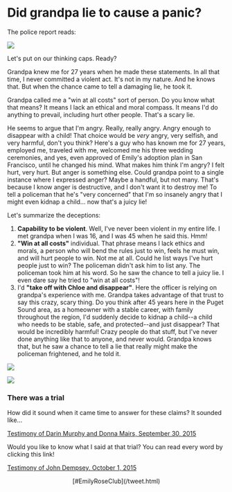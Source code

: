 # Did grandpa lie to cause a panic?

The police report reads:

![](img/capability.png)

Let's put on our thinking caps. Ready?

Grandpa knew me for 27 years when he made these statements. In all that time, I never committed a violent act. It's not in my nature. And he knows that. But when the chance came to tell a damaging lie, he took it.

Grandpa called me a "win at all costs" sort of person. Do you know what that means? It means I lack an ethical and moral compass. It means I'd do anything to prevail, including hurt other people. That's a scary lie.

He seems to argue that I'm angry. Really, really angry. Angry enough to disappear with a child! That choice would be *very* angry, very selfish, and very harmful, don't you think? Here's a guy who has known me for 27 years, employed me, traveled with me, welcomed me his three wedding ceremonies, and yes, even approved of Emily's adoption plan in San Francisco, until he changed his mind. What makes him think I'm angry? I felt hurt, very hurt. But anger is something else. Could grandpa point to a single instance where I expressed anger? Maybe a handful, but not many. That's because I know anger is destructive, and I don't want it to destroy me! To tell a policeman that he's "very concerned" that I'm so insanely angry that I might even kidnap a child... now that's a juicy lie! 

Let's summarize the deceptions:

  1. **Capability to be violent**. Well, I've never been violent in my entire life. I met grandpa when I was 16, and I was 45 when he said this. Hmm!
  2. **"Win at all costs"** individual. That phrase means I lack ethics and morals, a person who will bend the rules just to win, feels he must win, and will hurt people to win. Not me at all. Could he list ways I've hurt people just to win? The policeman didn't ask him to list any. The policeman took him at his word. So he saw the chance to tell a juicy lie. I even dare say he tried to "win at all costs"!
  3. I'd **"take off with Chloe and disappear"**. Here the officer is relying on grandpa's experience with me. Grandpa takes advantage of that trust to say this crazy, scary thing. Do you think after 45 years here in the Puget Sound area, as a homeowner with a stable career, with family throughout the region, I'd suddenly decide to kidnap a child--a child who needs to be stable, safe, and protected--and just disappear? That would be incredibly harmful! Crazy people do that stuff, but I've never done anything like that to anyone, and never would. Grandpa knows that, but he saw a chance to tell a lie that really might make the policeman frightened, and he told it.


![](img/fourcounts.png)

![](img/kiro3.gif)

### There was a trial

How did it sound when it came time to answer for these claims? It sounded like...

[Testimony of Darin Murphy and Donna Mairs, September 30, 2015](doc/d_and_d_testimony.pdf)

Would you like to know what I said at that trial? You can read every word by clicking this link!

[Testimony of John Dempsey, October 1, 2015](doc/jrd_crim_test.pdf)

<center>[#EmilyRoseClub](/tweet.html)</center>
